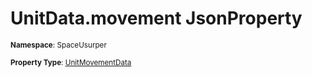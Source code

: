# UnitData.movement JsonProperty

<small>**Namespace**: SpaceUsurper</small>

<small>**Property Type**: [UnitMovementData](../UnitMovementData.md)</small>

